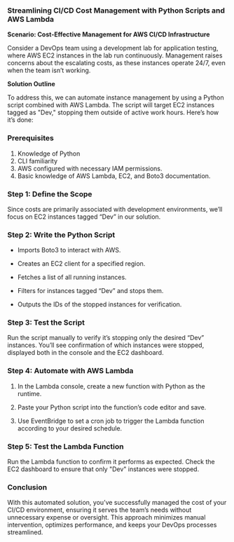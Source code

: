 ### Streamlining CI/CD Cost Management with Python Scripts and AWS Lambda


**Scenario: Cost-Effective Management for AWS CI/CD Infrastructure**

Consider a DevOps team using a development lab for application testing, where AWS EC2 instances in the lab run continuously. Management raises concerns about the escalating costs, as these instances operate 24/7, even when the team isn’t working. 

**Solution Outline**

To address this, we can automate instance management by using a Python script combined with AWS Lambda. The script will target EC2 instances tagged as "Dev," stopping them outside of active work hours. Here’s how it’s done:

### Prerequisites
1. Knowledge of Python
2. CLI familiarity  
3. AWS configured with necessary IAM permissions.
4. Basic knowledge of AWS Lambda, EC2, and Boto3 documentation.

### Step 1: Define the Scope

Since costs are primarily associated with development environments, we’ll focus on EC2 instances tagged “Dev” in our solution. 

### Step 2: Write the Python Script

- Imports Boto3 to interact with AWS.

- Creates an EC2 client for a specified region.

- Fetches a list of all running instances.

- Filters for instances tagged “Dev” and stops them.

- Outputs the IDs of the stopped instances for verification.


### Step 3: Test the Script

Run the script manually to verify it’s stopping only the desired “Dev” instances. You’ll see confirmation of which instances were stopped, displayed both in the console and the EC2 dashboard.

### Step 4: Automate with AWS Lambda

1. In the Lambda console, create a new function with Python as the runtime.

2. Paste your Python script into the function’s code editor and save.

3. Use EventBridge to set a cron job to trigger the Lambda function according to your desired schedule.

### Step 5: Test the Lambda Function

Run the Lambda function to confirm it performs as expected. Check the EC2 dashboard to ensure that only "Dev" instances were stopped.

### Conclusion

With this automated solution, you’ve successfully managed the cost of your CI/CD environment, ensuring it serves the team’s needs without unnecessary expense or oversight. This approach minimizes manual intervention, optimizes performance, and keeps your DevOps processes streamlined.

